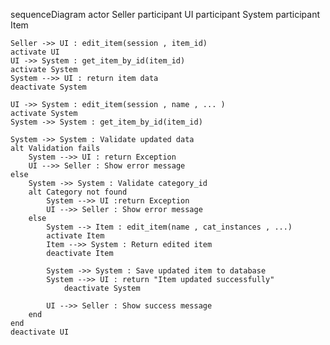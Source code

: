 sequenceDiagram
    actor Seller
    participant UI
    participant System
    participant Item


    Seller ->> UI : edit_item(session , item_id)
    activate UI
    UI ->> System : get_item_by_id(item_id)
    activate System
    System -->> UI : return item data
    deactivate System
    
    UI ->> System : edit_item(session , name , ... )
    activate System
    System ->> System : get_item_by_id(item_id)
    
    System ->> System : Validate updated data
    alt Validation fails
        System -->> UI : return Exception
        UI -->> Seller : Show error message
    else
        System ->> System : Validate category_id
        alt Category not found
            System -->> UI :return Exception
            UI -->> Seller : Show error message
        else
            System --> Item : edit_item(name , cat_instances , ...)
            activate Item
            Item -->> System : Return edited item
            deactivate Item
            
            System ->> System : Save updated item to database
            System -->> UI : return "Item updated successfully"
                deactivate System

            UI -->> Seller : Show success message
        end
    end
    deactivate UI